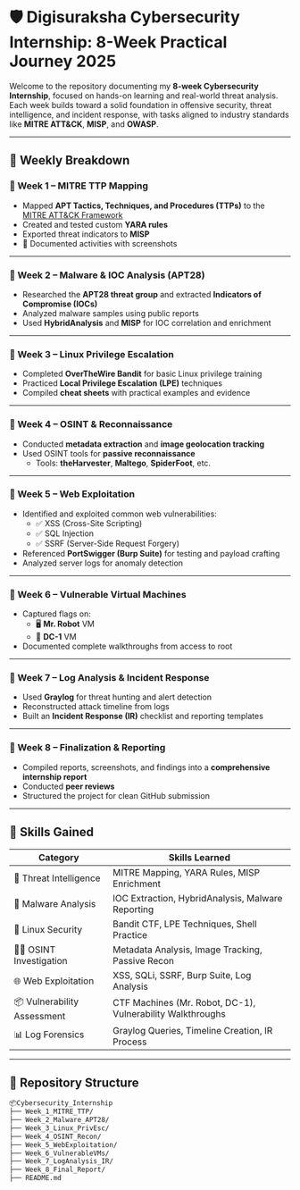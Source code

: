 # 🛡️  Digisuraksha Cybersecurity Internship: 8-Week Practical Journey 2025

Welcome to the repository documenting my **8-week Cybersecurity Internship**, focused on hands-on learning and real-world threat analysis. Each week builds toward a solid foundation in offensive security, threat intelligence, and incident response, with tasks aligned to industry standards like **MITRE ATT&CK**, **MISP**, and **OWASP**.

---

## 📅 Weekly Breakdown

### 🔹 Week 1 – MITRE TTP Mapping
- Mapped **APT Tactics, Techniques, and Procedures (TTPs)** to the [MITRE ATT&CK Framework](https://attack.mitre.org/)
- Created and tested custom **YARA rules**
- Exported threat indicators to **MISP**
- 📸 Documented activities with screenshots

---

### 🔹 Week 2 – Malware & IOC Analysis (APT28)
- Researched the **APT28 threat group** and extracted **Indicators of Compromise (IOCs)**
- Analyzed malware samples using public reports
- Used **HybridAnalysis** and **MISP** for IOC correlation and enrichment

---

### 🔹 Week 3 – Linux Privilege Escalation
- Completed **OverTheWire Bandit** for basic Linux privilege training
- Practiced **Local Privilege Escalation (LPE)** techniques
- Compiled **cheat sheets** with practical examples and evidence

---

### 🔹 Week 4 – OSINT & Reconnaissance
- Conducted **metadata extraction** and **image geolocation tracking**
- Used OSINT tools for **passive reconnaissance**
  - Tools: **theHarvester**, **Maltego**, **SpiderFoot**, etc.
  
---

### 🔹 Week 5 – Web Exploitation
- Identified and exploited common web vulnerabilities:
  - ✅ XSS (Cross-Site Scripting)
  - ✅ SQL Injection
  - ✅ SSRF (Server-Side Request Forgery)
- Referenced **PortSwigger (Burp Suite)** for testing and payload crafting
- Analyzed server logs for anomaly detection

---

### 🔹 Week 6 – Vulnerable Virtual Machines
- Captured flags on:
  - 🖥️ **Mr. Robot** VM
  - 🧠 **DC-1** VM
- Documented complete walkthroughs from access to root

---

### 🔹 Week 7 – Log Analysis & Incident Response
- Used **Graylog** for threat hunting and alert detection
- Reconstructed attack timeline from logs
- Built an **Incident Response (IR)** checklist and reporting templates

---

### 🔹 Week 8 – Finalization & Reporting
- Compiled reports, screenshots, and findings into a **comprehensive internship report**
- Conducted **peer reviews**
- Structured the project for clean GitHub submission

---

## 🧠 Skills Gained

| Category                    | Skills Learned                                               |
|----------------------------|--------------------------------------------------------------|
| 🧩 Threat Intelligence      | MITRE Mapping, YARA Rules, MISP Enrichment                   |
| 🦠 Malware Analysis         | IOC Extraction, HybridAnalysis, Malware Reporting            |
| 🐧 Linux Security           | Bandit CTF, LPE Techniques, Shell Practice                   |
| 🕵️‍♂️ OSINT Investigation    | Metadata Analysis, Image Tracking, Passive Recon             |
| 🌐 Web Exploitation         | XSS, SQLi, SSRF, Burp Suite, Log Analysis                    |
| 📦 Vulnerability Assessment | CTF Machines (Mr. Robot, DC-1), Vulnerability Walkthroughs   |
| 📊 Log Forensics            | Graylog Queries, Timeline Creation, IR Process               |

---

## 📁 Repository Structure

```bash
📦Cybersecurity_Internship
├── Week_1_MITRE_TTP/
├── Week_2_Malware_APT28/
├── Week_3_Linux_PrivEsc/
├── Week_4_OSINT_Recon/
├── Week_5_WebExploitation/
├── Week_6_VulnerableVMs/
├── Week_7_LogAnalysis_IR/
├── Week_8_Final_Report/
├── README.md
